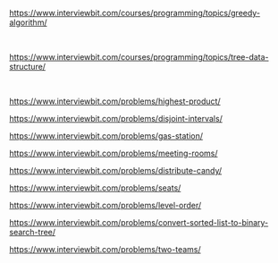 https://www.interviewbit.com/courses/programming/topics/greedy-algorithm/

<br>

https://www.interviewbit.com/courses/programming/topics/tree-data-structure/

<br>

https://www.interviewbit.com/problems/highest-product/

https://www.interviewbit.com/problems/disjoint-intervals/

https://www.interviewbit.com/problems/gas-station/

https://www.interviewbit.com/problems/meeting-rooms/

https://www.interviewbit.com/problems/distribute-candy/

https://www.interviewbit.com/problems/seats/

https://www.interviewbit.com/problems/level-order/

https://www.interviewbit.com/problems/convert-sorted-list-to-binary-search-tree/

https://www.interviewbit.com/problems/two-teams/